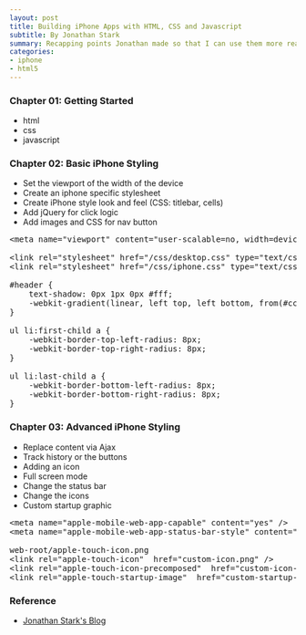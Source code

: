 ```yaml
---
layout: post
title: Building iPhone Apps with HTML, CSS and Javascript
subtitle: By Jonathan Stark
summary: Recapping points Jonathan made so that I can use them more readily.
categories:
- iphone
- html5
---
```

### Chapter 01: Getting Started
* html
* css
* javascript

### Chapter 02: Basic iPhone Styling
* Set the viewport of the width of the device
* Create an iphone specific stylesheet
* Create iPhone style look and feel (CSS: titlebar, cells)
* Add jQuery for click logic
* Add images and CSS for nav button

<pre>&lt;meta name="viewport" content="user-scalable=no, width=device-width" /&gt;

&lt;link rel="stylesheet" href="/css/desktop.css" type="text/css" media="only screen and (min-width: 481px)" /&gt;
&lt;link rel="stylesheet" href="/css/iphone.css" type="text/css" media="only screen and (max-width: 480px)" /&gt;

#header {
	text-shadow: 0px 1px 0px #fff;
	-webkit-gradient(linear, left top, left bottom, from(#ccc), to(#999));
}

ul li:first-child a {
	-webkit-border-top-left-radius: 8px;
	-webkit-border-top-right-radius: 8px;
}

ul li:last-child a {
	-webkit-border-bottom-left-radius: 8px;
	-webkit-border-bottom-right-radius: 8px;
}
</pre>

### Chapter 03: Advanced iPhone Styling
* Replace content via Ajax
* Track history or the buttons
* Adding an icon
* Full screen mode
* Change the status bar
* Change the icons
* Custom startup graphic

<pre>&lt;meta name="apple-mobile-web-app-capable" content="yes" /&gt;
&lt;meta name="apple-mobile-web-app-status-bar-style" content="black" /&gt;

web-root/apple-touch-icon.png
&lt;link rel="apple-touch-icon"  href="custom-icon.png" /&gt;
&lt;link rel="apple-touch-icon-precomposed"  href="custom-icon-precomposed.png" /&gt;
&lt;link rel="apple-touch-startup-image"  href="custom-startup-graphic.png" /&gt;
</pre>
### Reference
* [Jonathan Stark's Blog](http://jonathanstark.com/blog/)
